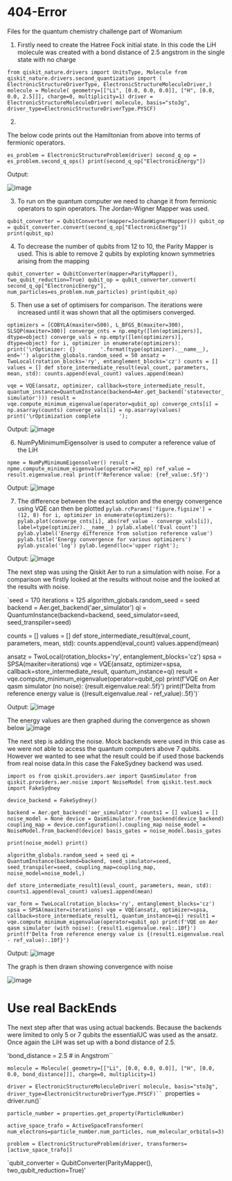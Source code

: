 # 404-Error
Files for the quantum chemistry challenge part of Womanium 

1. Firstly need to create the Hatree Fock initial state. In this code the LiH molecule was created with a bond distance of 2.5 angstrom in the single state with no charge

`from qiskit_nature.drivers import UnitsType, Molecule
from qiskit_nature.drivers.second_quantization import (
    ElectronicStructureDriverType,
    ElectronicStructureMoleculeDriver,)
molecule = Molecule(
    geometry=[["Li", [0.0, 0.0, 0.0]], ["H", [0.0, 0.0, 2.5]]], charge=0, multiplicity=1)
driver = ElectronicStructureMoleculeDriver(
    molecule, basis="sto3g", driver_type=ElectronicStructureDriverType.PYSCF)`
    
 2.
 The below code prints out the Hamiltonian from above into terms of fermionic operators. 
 
 `es_problem = ElectronicStructureProblem(driver)
second_q_op = es_problem.second_q_ops()
print(second_q_op["ElectronicEnergy"])`

Output:

![image](https://user-images.githubusercontent.com/53739684/186053064-24b2a871-898c-4a15-b661-3f62649dd6d5.png)

3. To run on the quantum computer we need to change it from fermionic operators to spin operators. The Jordan-Wigner Mapper was used. 

`qubit_converter = QubitConverter(mapper=JordanWignerMapper())
qubit_op = qubit_converter.convert(second_q_op["ElectronicEnergy"])
print(qubit_op)`

4. To decrease the number of qubits from 12 to 10, the Parity Mapper is used. This is able to remove 2 qubits by exploting known symmetries arising from the mapping

`qubit_converter = QubitConverter(mapper=ParityMapper(), two_qubit_reduction=True)
qubit_op = qubit_converter.convert(
    second_q_op["ElectronicEnergy"], num_particles=es_problem.num_particles)
print(qubit_op)`

5. Then use a set of optimisers for comparison. The iterations were increased until it was shown that all the optimisers converged. 

`optimizers = [COBYLA(maxiter=500), L_BFGS_B(maxiter=300), SLSQP(maxiter=300)]
converge_cnts = np.empty([len(optimizers)], dtype=object)
converge_vals = np.empty([len(optimizers)], dtype=object)
for i, optimizer in enumerate(optimizers):
    print('\rOptimizer: {}        '.format(type(optimizer).__name__), end='')
    algorithm_globals.random_seed = 50
    ansatz = TwoLocal(rotation_blocks='ry', entanglement_blocks='cz')
 counts = []
 values = []
    def store_intermediate_result(eval_count, parameters, mean, std):
        counts.append(eval_count)
        values.append(mean)`
  
   `vqe = VQE(ansatz, optimizer, callback=store_intermediate_result,
              quantum_instance=QuantumInstance(backend=Aer.get_backend('statevector_simulator')))
    result = vqe.compute_minimum_eigenvalue(operator=qubit_op)
    converge_cnts[i] = np.asarray(counts)
    converge_vals[i] = np.asarray(values)
print('\rOptimization complete      ');`

Output:
![image](https://user-images.githubusercontent.com/53739684/186061698-c0efa040-9981-49a5-8816-4afbbde93201.png)

6. NumPyMinimumEigensolver is used to computer a reference value of the LiH

`npme = NumPyMinimumEigensolver()
result = npme.compute_minimum_eigenvalue(operator=H2_op)
ref_value = result.eigenvalue.real
print(f'Reference value: {ref_value:.5f}')`

Output: 
![image](https://user-images.githubusercontent.com/53739684/186062227-e08364d7-ca05-43e4-aa59-f7f38a0ad741.png)

7. The difference between the exact solution and the energy convergence using VQE can then be plotted
`pylab.rcParams['figure.figsize'] = (12, 8)
for i, optimizer in enumerate(optimizers):
    pylab.plot(converge_cnts[i], abs(ref_value - converge_vals[i]), label=type(optimizer).__name__)
pylab.xlabel('Eval count')
pylab.ylabel('Energy difference from solution reference value')
pylab.title('Energy convergence for various optimizers')
pylab.yscale('log')
pylab.legend(loc='upper right');`

Output:
![image](https://user-images.githubusercontent.com/53739684/186062382-135d6701-083c-411a-bc0f-5ae2be336bd0.png)


The next step was using the Qiskit Aer to run a simulation with noise. For a comparison we firstly looked at the results without noise and the looked at the results with noise.

`seed = 170
iterations = 125
algorithm_globals.random_seed = seed
backend = Aer.get_backend('aer_simulator')
qi = QuantumInstance(backend=backend, seed_simulator=seed, seed_transpiler=seed) 

counts = []
values = []
def store_intermediate_result(eval_count, parameters, mean, std):
    counts.append(eval_count)
    values.append(mean)

ansatz = TwoLocal(rotation_blocks='ry', entanglement_blocks='cz')
spsa = SPSA(maxiter=iterations)
vqe = VQE(ansatz, optimizer=spsa, callback=store_intermediate_result, quantum_instance=qi)
result = vqe.compute_minimum_eigenvalue(operator=qubit_op)
print(f'VQE on Aer qasm simulator (no noise): {result.eigenvalue.real:.5f}')
print(f'Delta from reference energy value is {(result.eigenvalue.real - ref_value):.5f}')`

Output:
![image](https://user-images.githubusercontent.com/53739684/186062765-695cb65c-6937-4bf3-a94b-48b214c582cc.png)

The energy values are then graphed during the convergence as shown below
![image](https://user-images.githubusercontent.com/53739684/186062884-b1b4b955-19d9-4c5e-b70c-d84f829346e9.png)

The next step is adding the noise. Mock backends were used in this case as we were not able to access the quantum computers above 7 qubits. However we wanted to see what the result could be if used those backends from real noise data.In this case the FakeSydney backend was used.

`import os
from qiskit.providers.aer import QasmSimulator
from qiskit.providers.aer.noise import NoiseModel
from qiskit.test.mock import FakeSydney`

`device_backend = FakeSydney()`

`backend = Aer.get_backend('aer_simulator')
counts1 = []
values1 = []
noise_model = None
device = QasmSimulator.from_backend(device_backend)
coupling_map = device.configuration().coupling_map
noise_model = NoiseModel.from_backend(device)
basis_gates = noise_model.basis_gates`

`print(noise_model)
print()`

`algorithm_globals.random_seed = seed
qi = QuantumInstance(backend=backend, seed_simulator=seed, seed_transpiler=seed,
                     coupling_map=coupling_map, noise_model=noise_model,)`

`def store_intermediate_result1(eval_count, parameters, mean, std):
    counts1.append(eval_count)
    values1.append(mean)`

`var_form = TwoLocal(rotation_blocks='ry', entanglement_blocks='cz')
spsa = SPSA(maxiter=iterations)
vqe = VQE(ansatz, optimizer=spsa, callback=store_intermediate_result1, quantum_instance=qi)
result1 = vqe.compute_minimum_eigenvalue(operator=qubit_op)
print(f'VQE on Aer qasm simulator (with noise): {result1.eigenvalue.real:.10f}')
print(f'Delta from reference energy value is {(result1.eigenvalue.real - ref_value):.10f}')` 


Output:
![image](https://user-images.githubusercontent.com/53739684/186063634-945594e4-9479-4516-90ba-123b0bcf0063.png)

The graph is then drawn showing convergence with noise

![image](https://user-images.githubusercontent.com/53739684/186063768-d5b843f1-5c27-4477-8fef-bb4400ebfde7.png)

# Use real BackEnds
The next step after that was using actual backends. Because the backends were limited to only 5 or 7 qubits the essentialUC was used as the ansatz. Once again the LiH was set up with a bond distance of 2.5. 

'bond_distance = 2.5  # in Angstrom``


`molecule = Molecule(
    geometry=[["Li", [0.0, 0.0, 0.0]], ["H", [0.0, 0.0, bond_distance]]], charge=0, multiplicity=1)`



`driver = ElectronicStructureMoleculeDriver(
    molecule, basis="sto3g", driver_type=ElectronicStructureDriverType.PYSCF)``
`properties = driver.run()`

`particle_number = properties.get_property(ParticleNumber)`

`active_space_trafo = ActiveSpaceTransformer(
    num_electrons=particle_number.num_particles, num_molecular_orbitals=3)`


`problem = ElectronicStructureProblem(driver, transformers=[active_space_trafo])`


`qubit_converter = QubitConverter(ParityMapper(), two_qubit_reduction=True)'




